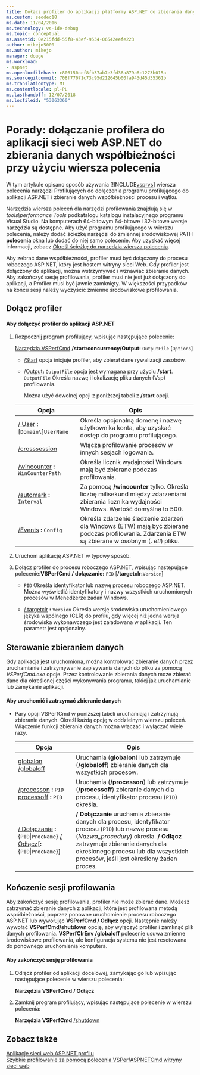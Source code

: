 ```yaml
---
title: Dołącz profiler do aplikacji platformy ASP.NET do zbierania danych cncurrency
ms.custom: seodec18
ms.date: 11/04/2016
ms.technology: vs-ide-debug
ms.topic: conceptual
ms.assetid: 0e215fdd-55f8-43ef-9534-06542eefe223
author: mikejo5000
ms.author: mikejo
manager: douge
ms.workload:
- aspnet
ms.openlocfilehash: c806150acf8fb37ab7e3fd36a879a6c1273b015a
ms.sourcegitcommit: 708f77071c73c95d212645b00fa943d45d35361b
ms.translationtype: MT
ms.contentlocale: pl-PL
ms.lasthandoff: 12/07/2018
ms.locfileid: "53063360"
---
```

# <a name="how-to-attach-the-profiler-to-an-aspnet-web-application-to-collect-concurrency-data-by-using-the-command-line"></a>Porady: dołączanie profilera do aplikacji sieci web ASP.NET do zbierania danych współbieżności przy użyciu wiersza polecenia
W tym artykule opisano sposób używania [!INCLUDE[vsprvs](../code-quality/includes/vsprvs_md.md)] wiersza polecenia narzędzi Profilujących do dołączenia programu profilującego do aplikacji ASP.NET i zbieranie danych współbieżności procesu i wątku.  

 Narzędzia wiersza poleceń dla narzędzi profilowania znajdują się w *tools\performance Tools* podkatalogu katalogu instalacyjnego programu Visual Studio. Na komputerach 64-bitowym 64-bitowe i 32-bitowe wersje narzędzia są dostępne. Aby użyć programu profilującego w wierszu polecenia, należy dodać ścieżkę narzędzi do zmiennej środowiskowej PATH **polecenia** okna lub dodać do niej samo polecenie. Aby uzyskać więcej informacji, zobacz [Określ ścieżkę do narzędzia wiersza polecenia](../profiling/specifying-the-path-to-profiling-tools-command-line-tools.md).  

 Aby zebrać dane współbieżności, profiler musi być dołączony do procesu roboczego ASP.NET, który jest hostem witryny sieci Web. Gdy profiler jest dołączony do aplikacji, można wstrzymywać i wznawiać zbieranie danych. Aby zakończyć sesję profilowania, profiler musi nie jest już dołączony do aplikacji, a Profiler musi być jawnie zamknięty. W większości przypadków na końcu sesji należy wyczyścić zmienne środowiskowe profilowania.  

## <a name="attach-the-profiler"></a>Dołącz profiler  

#### <a name="to-attach-the-profiler-to-a-aspnet-application"></a>Aby dołączyć profiler do aplikacji ASP.NET  

1. Rozpocznij program profilujący, wpisując następujące polecenie:  

    [Narzędzia VSPerfCmd](../profiling/vsperfcmd.md) **/start:concurrency/Output:** `OutputFile` [`Options`]  

   - [/Start](../profiling/start.md) opcja inicjuje profiler, aby zbierał dane rywalizacji zasobów.  

   - [/Output](../profiling/output.md)**:** `OutputFile` opcja jest wymagana przy użyciu **/start**. `OutputFile` Określa nazwę i lokalizację pliku danych (Vsp) profilowania.  

     Można użyć dowolnej opcji z poniższej tabeli z **/start** opcji.  

   | Opcja | Opis |
   | - | - |
   | [/ User](../profiling/user-vsperfcmd.md) **:**[`Domain\`]`UserName` | Określa opcjonalną domenę i nazwę użytkownika konta, aby uzyskać dostęp do programu profilującego. |
   | [/crosssession](../profiling/crosssession.md) | Włącza profilowanie procesów w innych sesjach logowania. |
   | [/wincounter](../profiling/wincounter.md) **:** `WinCounterPath` | Określa licznik wydajności Windows mają być zbierane podczas profilowania. |
   | [/automark](../profiling/automark.md) **:** `Interval` | Za pomocą **/wincounter** tylko. Określa liczbę milisekund między zdarzeniami zbierania licznika wydajności Windows. Wartość domyślna to 500. |
   | [/Events](../profiling/events-vsperfcmd.md) **:** `Config` | Określa zdarzenie śledzenie zdarzeń dla Windows (ETW) mają być zbierane podczas profilowania. Zdarzenia ETW są zbierane w osobnym (. *etl*) pliku. |


2. Uruchom aplikację ASP.NET w typowy sposób.  

3. Dołącz profiler do procesu roboczego ASP.NET, wpisując następujące polecenie:**VSPerfCmd / dołączanie:** `PID` [**/targetclr:**`Version`]  

   -   `PID` Określa identyfikator lub nazwę procesu roboczego ASP.NET. Można wyświetlić identyfikatory i nazwy wszystkich uruchomionych procesów w Menedżerze zadań Windows.  

   -   [/ targetclr](../profiling/targetclr.md) **:** `Version` Określa wersję środowiska uruchomieniowego języka wspólnego (CLR) do profilu, gdy więcej niż jedna wersja środowiska wykonawczego jest załadowana w aplikacji. Ten parametr jest opcjonalny.  

## <a name="control-data-collection"></a>Sterowanie zbieraniem danych  
 Gdy aplikacja jest uruchomiona, można kontrolować zbieranie danych przez uruchamianie i zatrzymywanie zapisywania danych do pliku za pomocą *VSPerfCmd.exe* opcje. Przez kontrolowanie zbierania danych może zbierać dane dla określonej części wykonywania programu, takiej jak uruchamianie lub zamykanie aplikacji.  

#### <a name="to-start-and-stop-data-collection"></a>Aby uruchomić i zatrzymać zbieranie danych  

-   Pary opcji VSPerfCmd w poniższej tabeli uruchamiają i zatrzymują zbieranie danych. Określ każdą opcję w oddzielnym wierszu poleceń. Włączenie funkcji zbierania danych można włączać i wyłączać wiele razy.  

    |Opcja|Opis|  
    |------------|-----------------|  
    |[globalon /globaloff](../profiling/globalon-and-globaloff.md)|Uruchamia (**globalon**) lub zatrzymuje (**/globaloff**) zbieranie danych dla wszystkich procesów.|  
    |[/processon](../profiling/processon-and-processoff.md) **:** `PID` [processoff](../profiling/processon-and-processoff.md) **:** `PID`|Uruchamia (**/processon**) lub zatrzymuje (**/processoff**) zbieranie danych dla procesu, identyfikator procesu (`PID`) określa.|  
    |[/ Dołączanie](../profiling/attach.md) **:**{`PID`&#124;`ProcName`} [/ Odłącz](../profiling/detach.md)[**:**{`PID`&#124;`ProcName`}]|**/ Dołączanie** uruchamia zbieranie danych dla procesu, identyfikator procesu (`PID`) lub nazwę procesu (*Nazwa_procedury*) określa. **/ Odłącz** zatrzymuje zbieranie danych dla określonego procesu lub dla wszystkich procesów, jeśli jest określony żaden proces.|  

## <a name="end-the-profiling-session"></a>Kończenie sesji profilowania  
 Aby zakończyć sesję profilowania, profiler nie może zbierać dane. Możesz zatrzymać zbieranie danych z aplikacji, która jest profilowana metodą współbieżności, poprzez ponowne uruchomienie procesu roboczego ASP.NET lub wywołując **VSPerfCmd / Odłącz** opcji. Następnie należy wywołać **VSPerfCmd/shutdown** opcję, aby wyłączyć profiler i zamknąć plik danych profilowania. **VSPerfClrEnv /globaloff** polecenie usuwa zmienne środowiskowe profilowania, ale konfiguracja systemu nie jest resetowana do ponownego uruchomienia komputera.  

#### <a name="to-end-a-profiling-session"></a>Aby zakończyć sesję profilowania  

1.  Odłącz profiler od aplikacji docelowej, zamykając go lub wpisując następujące polecenie w wierszu polecenia:  

     **Narzędzia VSPerfCmd / Odłącz**  

2.  Zamknij program profilujący, wpisując następujące polecenie w wierszu polecenia:  

     **Narzędzia VSPerfCmd** [ /shutdown](../profiling/shutdown.md)  

## <a name="see-also"></a>Zobacz także  
 [Aplikacje sieci web ASP.NET profilu](../profiling/command-line-profiling-of-aspnet-web-applications.md)   
 [Szybkie profilowanie za pomocą polecenia VSPerfASPNETCmd witryny sieci web](../profiling/rapid-web-site-profiling-with-vsperfaspnetcmd.md)